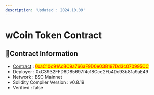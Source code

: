 ```yaml
---
description: 'Updated : 2024.10.09'
---
```


# wCoin Token Contract

## 📌Contract Information <a href="#stg-and-dev-contract-information" id="stg-and-dev-contract-information"></a>

* [Contract](https://bscscan.com/address/0xaC10c91AcBC9a766aF9D0e03B197Dd3c070995CC) : <mark style="color:red;">0xaC10c91AcBC9a766aF9D0e03B197Dd3c070995CC</mark>
* Deployer : 0xC3932FFD8D85697f4c18Cce2Fb4Dc93b81a9aE49
* Network : BSC Mainnet
* Solidity Compiler Version : v0.8.19
* Verified : false

